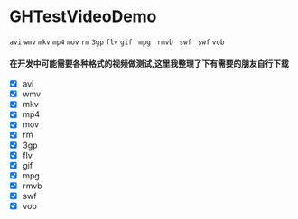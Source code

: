 # GHTestVideoDemo
`avi` `wmv` `mkv` `mp4` `mov`  `rm` `3gp` `flv` `gif ` `mpg ` `rmvb ` `swf ` `swf` `vob`
#### 在开发中可能需要各种格式的视频做测试,这里我整理了下有需要的朋友自行下载

- [x] avi
- [x] wmv
- [x] mkv
- [x] mp4
- [x] mov
- [x] rm
- [x] 3gp
- [x] flv
- [x] gif
- [x] mpg
- [x] rmvb
- [x] swf
- [x] vob